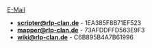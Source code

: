 [E-Mail](https://webmailer.1und1.de/;jsessionid=1DC5701BE24B02E9C15AA4E73C48FE94.TCpfix220b)

* **scripter@rlp-clan.de** - 1EA385F8B71EF523
* **mapper@rlp-clan.de** - 73AFDDFFD563E9F3
* **wiki@rlp-clan.de** - C6B895B4A7B61996